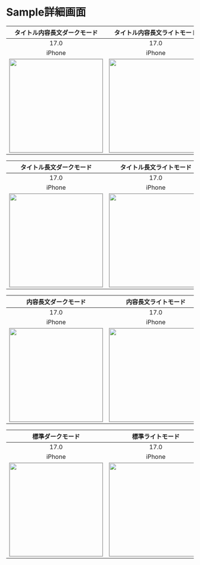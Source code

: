 # Sample詳細画面

|タイトル内容長文ダークモード|タイトル内容長文ライトモード|
|:---:|:---:|
|17.0|17.0|
|iPhone|iPhone|
|<img src='../ReferenceImages_64/Sample詳細画面/testSampleDetailView_タイトル_内容_長文_ダークモード_iPhone_17_0_393x852@3x.png' width='250' style='border: 1px solid #999' />|<img src='../ReferenceImages_64/Sample詳細画面/testSampleDetailView_タイトル_内容_長文_ライトモード_iPhone_17_0_393x852@3x.png' width='250' style='border: 1px solid #999' />|

|タイトル長文ダークモード|タイトル長文ライトモード|
|:---:|:---:|
|17.0|17.0|
|iPhone|iPhone|
|<img src='../ReferenceImages_64/Sample詳細画面/testSampleDetailView_タイトル_長文_ダークモード_iPhone_17_0_393x852@3x.png' width='250' style='border: 1px solid #999' />|<img src='../ReferenceImages_64/Sample詳細画面/testSampleDetailView_タイトル_長文_ライトモード_iPhone_17_0_393x852@3x.png' width='250' style='border: 1px solid #999' />|

|内容長文ダークモード|内容長文ライトモード|
|:---:|:---:|
|17.0|17.0|
|iPhone|iPhone|
|<img src='../ReferenceImages_64/Sample詳細画面/testSampleDetailView_内容_長文_ダークモード_iPhone_17_0_393x852@3x.png' width='250' style='border: 1px solid #999' />|<img src='../ReferenceImages_64/Sample詳細画面/testSampleDetailView_内容_長文_ライトモード_iPhone_17_0_393x852@3x.png' width='250' style='border: 1px solid #999' />|

|標準ダークモード|標準ライトモード|
|:---:|:---:|
|17.0|17.0|
|iPhone|iPhone|
|<img src='../ReferenceImages_64/Sample詳細画面/testSampleDetail_標準_ダークモード_iPhone_17_0_393x852@3x.png' width='250' style='border: 1px solid #999' />|<img src='../ReferenceImages_64/Sample詳細画面/testSampleDetail_標準_ライトモード_iPhone_17_0_393x852@3x.png' width='250' style='border: 1px solid #999' />|

